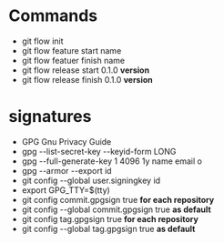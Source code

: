 # Commands #
- git flow init
- git flow feature start name
- git flow featuer finish name
- git flow release start 0.1.0 **version**
- git flow release finish 0.1.0 **version**

# signatures #
- GPG Gnu Privacy Guide
- gpg --list-secret-key --keyid-form LONG
- gpg --full-generate-key
    1
    4096
    1y
    name
    email
    o
- gpg --armor --export id
- git config --global user.signingkey id
- export GPG_TTY=$(tty)
- git config commit.gpgsign true **for each repository**
- git config --global commit.gpgsign true **as default**
- git config tag.gpgsign true **for each repository**
- git config --global tag.gpgsign true **as default**